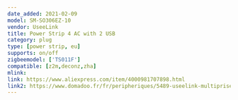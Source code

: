 ```yaml
---
date_added: 2021-02-09
model: SM-SO306EZ-10
vendor: UseeLink
title: Power Strip 4 AC with 2 USB
category: plug
type: [power strip, eu]
supports: on/off
zigbeemodel: ['TS011F']
compatible: [z2m,deconz,zha]
mlink: 
link: https://www.aliexpress.com/item/4000981707898.html
link2: https://www.domadoo.fr/fr/peripheriques/5489-useelink-multiprise-connectee-16a-zigbee-ha-4-prises-2-ports-usb.html
---
```


